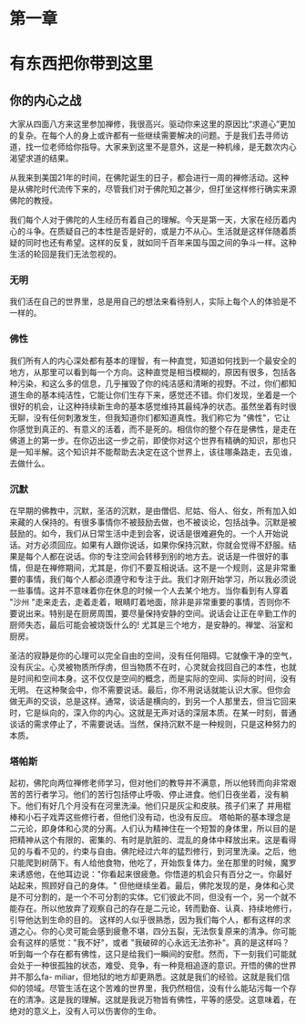 # 第一章

# 有东西把你带到这里
## 你的内心之战

大家从四面八方来这里参加禅修，我很高兴。驱动你来这里的原因比“求道心”更加的复杂。在每个人的身上或许都有一些继续需要解决的问题。于是我们去寻师访道，找一位老师给你指导。大家来到这里不是意外，这是一种机缘，是无数次内心渴望求道的结果。

从我来到美国21年的时间，在佛陀诞生的日子，都会进行一周的禅修活动。这种是从佛陀时代流传下来的，尽管我们对于佛陀知之甚少，但打坐这样修行确实来源佛陀的教授。

我们每个人对于佛陀的人生经历有着自己的理解。今天是第一天，大家在经历着内心的斗争。在质疑自己的本性是否是好的，或是力不从心。生活就是这样伴随着质疑的同时也还有希望。这样的反复，就如同千百年来国与国之间的争斗一样。这种生活的轮回是我们无法忽视的。

### 无明
我们活在自己的世界里，总是用自己的想法来看待别人，实际上每个人的体验是不一样的。

### 佛性
我们所有人的内心深处都有基本的理智，有一种直觉，知道如何找到一个最安全的地方，从那里可以看到每一个方向。这种直觉是相当模糊的，原因有很多，包括各种污染，和这么多的信息，几乎摧毁了你的纯洁感和清晰的视野。不过，你们都知道生命的基本纯洁性，它能让你们生存下来，感觉还不错。你们发现，坐着是一个很好的机会，让这种持续新生命的基本感觉维持其最纯净的状态。虽然坐着有时很无聊，没有任何刺激发生，但我知道你们都知道真性。我们称它为 "佛性"，它让你感觉到真正的、有意义的活着，而不是死的。相信你的整个存在是佛性，是走在佛道上的第一步。在你迈出这一步之前，即使你对这个世界有精确的知识，那也只是一知半解。这个知识并不能帮助去决定在这个世界上，该往哪条路走，去见谁，去做什么。

### 沉默
在早期的佛教中，沉默，圣洁的沉默，是由僧侣、尼姑、俗人、俗女，所有加入如来藏的人保持的。有很多事情你不被鼓励去做，也不被谈论，包括战争。沉默是被鼓励的。如今，我们从日常生活中走到会客，说话是很难避免的。一个人开始说话。对方必须回应。如果有人跟你说话，如果你保持沉默，你就会觉得不舒服。结果是每个人都在说话。你的专注空间会转移到别的地方去。说话是一件很好的事情，但是在禅修期间，尤其是，你们不要互相说话。这不是一个规则，这是非常重要的事情，我们每个人都必须遵守和专注于此。我们才刚开始学习，所以我必须说一些事情。这并不意味着你在休息的时候一个人去某个地方。当你看到有人穿着 "沙州 "走来走去，走着走着，眼睛盯着地面，除非是非常重要的事情，否则你不要说出来。特别是在厨房周围，要尽量保持安静的空间。说话会让正在辛勤工作的厨师失态，最后可能会被烧饭什么的! 尤其是三个地方，是安静的。禅堂、浴室和厨房。

圣洁的寂静是你的心理可以完全自由的空间，没有任何阻碍。它就像干净的空气，没有灰尘。心灵被物质所俘虏，但当物质不在时，心灵就会找回自己的本性，也就是时间和空间本身。这不仅仅是空间的概念，而是实际的空间、实际的时间，没有无明。
在这种聚会中，你不需要说话。最后，你不用说话就能认识大家。但你会做无声的交谈，总是这样。通常，谈话是横向的，到另一个人那里去，但当它回来时，它是纵向的，深入你的内心。这就是无声对话的深层本质。在某一时刻，普通谈话的需求停止了，不需要说话。当然，保持沉默不是一种规则，只是这种努力的本质。

### 塔帕斯
起初，佛陀向两位禅修老师学习，但对他们的教导并不满意，所以他转而向非常艰苦的苦行者学习。他们的苦行包括停止呼吸、停止进食。他们日夜坐着，没有躺下。他们有好几个月没有在河里洗澡。他们只是灰尘和皮肤。孩子们来了 并用棍棒和小石子戏弄这些修行者，但他们没有动，也没有反应。
塔帕斯的基本理念是二元论，即身体和心灵的分离。人们认为精神住在一个短暂的身体里，所以目的是把精神从这个有限的、密集的、有时是肮脏的、混乱的身体中释放出来。这是看得见的与看不见的，约束与自由。佛陀经过六年的猛烈修行，到河里洗澡。之后，他只能爬到树荫下。有人给他食物，他吃了，开始恢复体力。坐在那里的时候，魔罗来诱惑他，在他耳边说："你看起来很疲惫。你悟道的机会只有百分之一。你最好站起来，照顾好自己的身体。" 但他继续坐着。最后，佛陀发现的是，身体和心灵是不可分割的，是一个不可分割的实体。它们彼此不同，但没有一个，另一个就不能存在。所以他放弃了观察自己的存在是二元论，转而勤奋、认真、持续地修行，引导他达到生命的目的。
这样的人似乎很熟悉，因为我们每个人，都有这样的求道之心。你的心灵可能会感到疲惫不堪，四分五裂，无法恢复原来的清净。你可能会有这样的感觉："我不好"，或者 "我破碎的心永远无法弥补"。真的是这样吗？听到每一个存在都有佛性，这只是给我们一瞬间的安慰。然而，下一刻我们可能就会处于一种很孤独的状态，难受、竞争，有一种竞相追逐的意识。开悟的佛的世界并不那么fa- miliar，但地狱的地方却更熟悉。这就是我们的经验。这就是我们信仰的领域。尽管生活在这个苦难的世界里，我仍然相信，没有什么能玷污每一个存在的清净。这是我的理解。这就是我说万物皆有佛性，平等的感受。这意味着，在绝对的意义上，没有人可以伤害你的生命。
